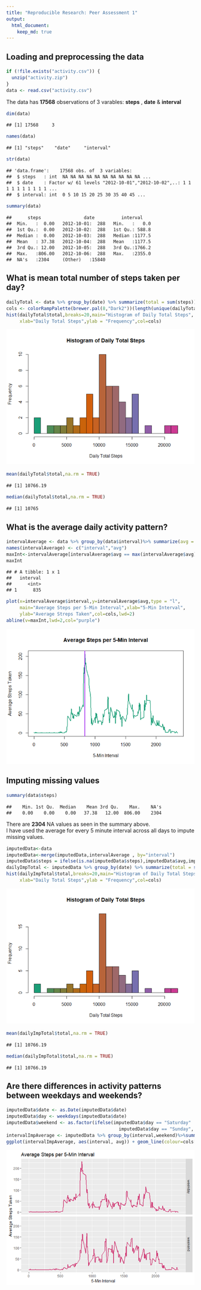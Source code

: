 ```yaml
---
title: "Reproducible Research: Peer Assessment 1"
output: 
  html_document:
    keep_md: true
---
```




## Loading and preprocessing the data

```r
if (!file.exists("activity.csv")) { 
  unzip("activity.zip") 
}
data <- read.csv("activity.csv")
```


The data has **17568** observations of 3 varables: **steps** , **date** & **interval**

```r
dim(data)
```

```
## [1] 17568     3
```

```r
names(data)
```

```
## [1] "steps"    "date"     "interval"
```

```r
str(data)
```

```
## 'data.frame':	17568 obs. of  3 variables:
##  $ steps   : int  NA NA NA NA NA NA NA NA NA NA ...
##  $ date    : Factor w/ 61 levels "2012-10-01","2012-10-02",..: 1 1 1 1 1 1 1 1 1 1 ...
##  $ interval: int  0 5 10 15 20 25 30 35 40 45 ...
```

```r
summary(data)
```

```
##      steps                date          interval     
##  Min.   :  0.00   2012-10-01:  288   Min.   :   0.0  
##  1st Qu.:  0.00   2012-10-02:  288   1st Qu.: 588.8  
##  Median :  0.00   2012-10-03:  288   Median :1177.5  
##  Mean   : 37.38   2012-10-04:  288   Mean   :1177.5  
##  3rd Qu.: 12.00   2012-10-05:  288   3rd Qu.:1766.2  
##  Max.   :806.00   2012-10-06:  288   Max.   :2355.0  
##  NA's   :2304     (Other)   :15840
```

## What is mean total number of steps taken per day?

```r
dailyTotal <- data %>% group_by(date) %>% summarize(total = sum(steps))
cols <- colorRampPalette(brewer.pal(8,"Dark2"))(length(unique(dailyTotal$total)))
hist(dailyTotal$total,breaks=20,main="Histogram of Daily Total Steps",
     xlab="Daily Total Steps",ylab = "Frequency",col=cols)
```

![](PA1_template_files/figure-html/unnamed-chunk-4-1.png)<!-- -->

```r
mean(dailyTotal$total,na.rm = TRUE)
```

```
## [1] 10766.19
```

```r
median(dailyTotal$total,na.rm = TRUE)
```

```
## [1] 10765
```

## What is the average daily activity pattern?

```r
intervalAverage <- data %>% group_by(data$interval)%>% summarize(avg = mean(steps, na.rm = TRUE))
names(intervalAverage) <- c("interval","avg")
maxInt<-intervalAverage[intervalAverage$avg == max(intervalAverage$avg),"interval"]
maxInt
```

```
## # A tibble: 1 x 1
##   interval
##      <int>
## 1      835
```

```r
plot(x=intervalAverage$interval,y=intervalAverage$avg,type = "l",
     main="Average Steps per 5-Min Interval",xlab="5-Min Interval",
     ylab="Average Streps Taken",col=cols,lwd=2)
abline(v=maxInt,lwd=2,col="purple")
```

![](PA1_template_files/figure-html/unnamed-chunk-5-1.png)<!-- -->

## Imputing missing values

```r
summary(data$steps)
```

```
##    Min. 1st Qu.  Median    Mean 3rd Qu.    Max.    NA's 
##    0.00    0.00    0.00   37.38   12.00  806.00    2304
```
There are **2304** NA values as seen in the summary above.  
I have used the average for every 5 minute interval across all days to impute missing values.

```r
imputedData<-data
imputedData<-merge(imputedData,intervalAverage , by="interval")
imputedData$steps = ifelse(is.na(imputedData$steps),imputedData$avg,imputedData$steps)
dailyImpTotal <- imputedData %>% group_by(date) %>% summarize(total = sum(steps))
hist(dailyImpTotal$total,breaks=20,main="Histogram of Daily Total Steps",
     xlab="Daily Total Steps",ylab = "Frequency",col=cols)
```

![](PA1_template_files/figure-html/unnamed-chunk-7-1.png)<!-- -->

```r
mean(dailyImpTotal$total,na.rm = TRUE)
```

```
## [1] 10766.19
```

```r
median(dailyImpTotal$total,na.rm = TRUE)
```

```
## [1] 10766.19
```

## Are there differences in activity patterns between weekdays and weekends?

```r
imputedData$date <- as.Date(imputedData$date)
imputedData$day <- weekdays(imputedData$date)
imputedData$weekend <- as.factor(ifelse(imputedData$day == "Saturday" |
                                          imputedData$day == "Sunday", "weekend", "weekday"))
intervalImpAverage <- imputedData %>% group_by(interval,weekend)%>%summarize(avg = mean(steps, na.rm = TRUE))
ggplot(intervalImpAverage, aes(interval, avg)) + geom_line(colour=cols[25],size=1) + facet_grid(weekend ~ .) +xlab("5-Min Interval") + ylab("Average Streps Taken")+ggtitle("Average Steps per 5-Min Interval")
```

![](PA1_template_files/figure-html/unnamed-chunk-8-1.png)<!-- -->
